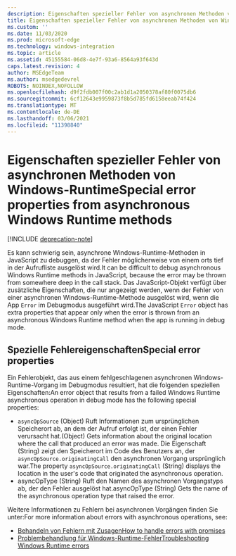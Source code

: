 ```yaml
---
description: Eigenschaften spezieller Fehler von asynchronen Methoden von Windows-Runtime
title: Eigenschaften spezieller Fehler von asynchronen Methoden von Windows-Runtime
ms.custom: ''
ms.date: 11/03/2020
ms.prod: microsoft-edge
ms.technology: windows-integration
ms.topic: article
ms.assetid: 45155584-06d8-4e7f-93a6-8564a93f643d
caps.latest.revision: 4
author: MSEdgeTeam
ms.author: msedgedevrel
ROBOTS: NOINDEX,NOFOLLOW
ms.openlocfilehash: d9f2fdb007f00c2ab1d1a2050378af80f0075db6
ms.sourcegitcommit: 6cf12643e9959873f8b5d785fd6158eeab74f424
ms.translationtype: MT
ms.contentlocale: de-DE
ms.lasthandoff: 03/06/2021
ms.locfileid: "11398840"
---
```

# <a name="special-error-properties-from-asynchronous-windows-runtime-methods"></a><span data-ttu-id="62433-103">Eigenschaften spezieller Fehler von asynchronen Methoden von Windows-Runtime</span><span class="sxs-lookup"><span data-stu-id="62433-103">Special error properties from asynchronous Windows Runtime methods</span></span>  

[!INCLUDE [deprecation-note](../includes/legacy-edge-note.md)]  

<span data-ttu-id="62433-104">Es kann schwierig sein, asynchrone Windows-Runtime-Methoden in JavaScript zu debuggen, da der Fehler möglicherweise von einem orts tief in der Aufrufliste ausgelöst wird.</span><span class="sxs-lookup"><span data-stu-id="62433-104">It can be difficult to debug asynchronous Windows Runtime methods in JavaScript, because the error may be thrown from somewhere deep in the call stack.</span></span>  <span data-ttu-id="62433-105">Das JavaScript-Objekt verfügt über zusätzliche Eigenschaften, die nur angezeigt werden, wenn der Fehler von einer asynchronen Windows-Runtime-Methode ausgelöst wird, wenn die App `Error` im Debugmodus ausgeführt wird.</span><span class="sxs-lookup"><span data-stu-id="62433-105">The JavaScript `Error` object has extra properties that appear only when the error is thrown from an asynchronous Windows Runtime method when the app is running in debug mode.</span></span>  
  
## <a name="special-error-properties"></a><span data-ttu-id="62433-106">Spezielle Fehlereigenschaften</span><span class="sxs-lookup"><span data-stu-id="62433-106">Special error properties</span></span>  

<span data-ttu-id="62433-107">Ein Fehlerobjekt, das aus einem fehlgeschlagenen asynchronen Windows-Runtime-Vorgang im Debugmodus resultiert, hat die folgenden speziellen Eigenschaften:</span><span class="sxs-lookup"><span data-stu-id="62433-107">An error object that results from a failed Windows Runtime asynchronous operation in debug mode has the following special properties:</span></span>  

*   `asyncOpSource` <span data-ttu-id="62433-108">\(Object\) Ruft Informationen zum ursprünglichen Speicherort ab, an dem der Aufruf erfolgt ist, der einen Fehler verursacht hat.</span><span class="sxs-lookup"><span data-stu-id="62433-108">\(Object\) Gets information about the original location where the call that produced an error was made.</span></span>  <span data-ttu-id="62433-109">Die Eigenschaft \(String\) zeigt den Speicherort im Code des Benutzers an, der `asyncOpSource.originatingCall` den asynchronen Vorgang ursprünglich war.</span><span class="sxs-lookup"><span data-stu-id="62433-109">The property `asyncOpSource.originatingCall` \(String\) displays the location in the user's code that originated the asynchronous operation.</span></span>  
*   <span data-ttu-id="62433-110">asyncOpType \(String\) Ruft den Namen des asynchronen Vorgangstyps ab, der den Fehler ausgelöst hat.</span><span class="sxs-lookup"><span data-stu-id="62433-110">asyncOpType \(String\) Gets the name of the asynchronous operation type that raised the error.</span></span>  
    
<span data-ttu-id="62433-111">Weitere Informationen zu Fehlern bei asynchronen Vorgängen finden Sie unter:</span><span class="sxs-lookup"><span data-stu-id="62433-111">For more information about errors with asynchronous operations, see:</span></span>  

*   [<span data-ttu-id="62433-112">Behandeln von Fehlern mit Zusagen</span><span class="sxs-lookup"><span data-stu-id="62433-112">How to handle errors with promises</span></span>][PreviousVersionsWindowsAppsHh700337]  
*   [<span data-ttu-id="62433-113">Problembehandlung für Windows-Runtime-Fehler</span><span class="sxs-lookup"><span data-stu-id="62433-113">Troubleshooting Windows Runtime errors</span></span>][PreviousVersionsWindowsAppsHh974350]  
    
<!-- links -->  

[PreviousVersionsWindowsAppsHh700337]: /previous-versions/windows/apps/hh700337(v=win.10) "Behandeln von Fehlern mit Zusagen (HTML) | Microsoft Docs"  
[PreviousVersionsWindowsAppsHh974350]: /previous-versions/windows/apps/hh974350(v=win.10) "Problembehandlung bei Windows-Runtime-Fehlern (HTML) | Microsoft Docs"  
